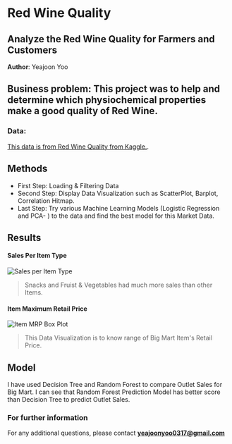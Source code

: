 # Red Wine Quality
## Analyze the Red Wine Quality for Farmers and Customers

**Author**: Yeajoon Yoo

## Business problem: This project was to help and determine which physiochemical properties make a good quality of Red Wine.

### Data:
[This data is from Red Wine Quality from Kaggle.](https://www.kaggle.com/datasets/uciml/red-wine-quality-cortez-et-al-2009).


## Methods
- First Step: Loading & Filtering Data
- Second Step: Display Data Visualization such as ScatterPlot, Barplot, Correlation Hitmap.
- Last Step: Try various Machine Learning Models (Logistic Regression and PCA-  ) to the data and find the best model for this Market Data.

## Results

#### Sales Per Item Type
![Sales per Item Type](https://user-images.githubusercontent.com/102710414/172982898-a8f3ee72-3031-4ac3-8312-2ae3601f1576.png)

>Snacks and Fruist & Vegetables had much more sales than other Items.

#### Item Maximum Retail Price

![Item MRP Box Plot](https://user-images.githubusercontent.com/102710414/179084805-28e17052-9bb4-465c-aae8-f9646dd7101f.png)
>This Data Visualization is to know range of Big Mart Item's Retail Price.

## Model

I have used Decision Tree and Random Forest to compare Outlet Sales for Big Mart.
I can see that Random Forest Prediction Model has better score than Decision Tree to predict Outlet Sales.


### For further information
For any additional questions, please contact **yeajoonyoo0317@gmail.com**
